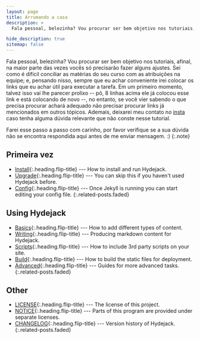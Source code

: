 ```yaml
---
layout: page
title: Arrumando a casa
description: >
  Fala pessoal, belezinha? Vou procurar ser bem objetivo nos tutoriais, afinal, na maior parte das vezes vocês só precisarão fazer alguns ajustes. 

hide_description: true
sitemap: false
---
```


Fala pessoal, belezinha? Vou procurar ser bem objetivo nos tutoriais, afinal, na maior parte das vezes vocês só precisarão fazer alguns ajustes. Sei como é difícil conciliar as matérias do seu curso com as atribuições na equipe; e, pensando nisso, sempre que eu achar conveniente irei colocar os links que eu achar útil para executar a tarefa. Em um primeiro momento, talvez isso vai lhe parecer prolixo -- pô, 8 linhas acima ele já colocou esse link e está colocando de novo --, no entanto, se você vier sabendo o que precisa procurar achará adequado não precisar procurar links já mencionados em outros tópicos. Ademais, deixarei meu contato no [insta](https://www.instagram.com/takeshi.s_/) caso tenha alguma dúvida relevante que não conste nesse tutorial. 

Farei esse passo a passo com carinho, por favor verifique se a sua dúvida não se encontra respondida aqui antes de me enviar mensagem. :)
{:.note}


## Primeira vez
* [Install]{:.heading.flip-title} --- How to install and run Hydejack.
* [Upgrade]{:.heading.flip-title} --- You can skip this if you haven't used Hydejack before.
* [Config]{:.heading.flip-title} --- Once Jekyll is running you can start editing your config file.
{:.related-posts.faded}

## Using Hydejack
* [Basics]{:.heading.flip-title} --- How to add different types of content.
* [Writing]{:.heading.flip-title} --- Producing markdown content for Hydejack.
* [Scripts]{:.heading.flip-title} --- How to include 3rd party scripts on your site.
* [Build]{:.heading.flip-title} --- How to build the static files for deployment.
* [Advanced]{:.heading.flip-title} --- Guides for more advanced tasks.
{:.related-posts.faded}

## Other
* [LICENSE]{:.heading.flip-title} --- The license of this project.
* [NOTICE]{:.heading.flip-title} --- Parts of this program are provided under separate licenses.
* [CHANGELOG]{:.heading.flip-title} --- Version history of Hydejack.
{:.related-posts.faded}

[install]: install.md
[upgrade]: upgrade.md
[config]: config.md
[basics]: basics.md
[writing]: writing.md
[scripts]: scripts.md
[build]: build.md
[advanced]: advanced.md
[LICENSE]: ../LICENSE.md
[NOTICE]: ../NOTICE.md
[CHANGELOG]: ../CHANGELOG.md
